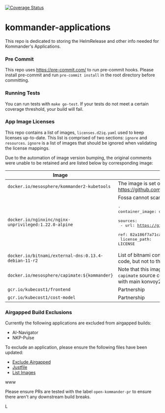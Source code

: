 [![Coverage Status](https://coveralls.io/repos/github/mesosphere/kommander-applications/badge.svg?branch=main)](https://coveralls.io/github/mesosphere/kommander-applications?branch=main)

# kommander-applications

This repo is dedicated to storing the HelmRelease and other info needed for Kommander's Applications.

### Pre Commit

This repo uses https://pre-commit.com/ to run pre-commit hooks. Please install pre-commit and run `pre-commit install` in the root directory before committing.

### Running Tests

You can run tests with `make go-test`. If your tests do not meet a certain coverage threshold, your build will fail.

### App Image Licenses

This repo contains a list of images, `licenses.d2iq.yaml` used to keep licenses up-to-date. This list is comprised of two sections: `ignore` and `resources`. `ignore` is a list of images that should be ignored when validating the license mappings.

Due to the automation of image version bumping, the original comments were unable to be retained and are listed below by corresponding image:

| Image                                                 | Description                                                                                                                                                                                                                                                                                                             |
|-------------------------------------------------------|-------------------------------------------------------------------------------------------------------------------------------------------------------------------------------------------------------------------------------------------------------------------------------------------------------------------------|
| `docker.io/mesosphere/kommander2-kubetools`           | The image is set of tools that is not built from source code. See: https://github.com/mesosphere/kommander (dir: docker)                                                                                                                                                                                                |
| `docker.io/nginxinc/nginx-unprivileged:1.22.0-alpine` | Fossa cannot scan nginx source code (C/C++) Original mapping: <pre>- container_image: docker.io/nginxinc/nginx-unprivileged:1.22.0-alpine<br>  sources:<br>    - url: https://github.com/nginxinc/docker-nginx-unprivileged<br>      ref: 82a186f7a71ca66269dba0a3eef1fb16f9121946<br>      license_path: LICENSE</pre> |
| `docker.io/bitnami/external-dns:0.13.4-debian-11-r2`  | List of bitnami containers that were mapped to build repository source code, but not to the actual bundled software source code                                                                                                                                                                                         |
| `docker.io/mesosphere/capimate:${kommander}`          | Note that this image is within `resources` rather than `ignore`. The `capimate` source code is in `capimate` subdirectory but it shares go.mod with main konvoy2 source code. `directory: capimate`                                                                                                                     |
| `gcr.io/kubecost1/frontend`                           | Partnership                                                                                                                                                                                                                                                                                                             |
| `gcr.io/kubecost1/cost-model`                         | Partnership                                                                                                                                                                                                                                                                                                             |

### Airgapped Build Exclusions

Currently the following applications are excluded from airgapped builds:
- AI-Navigator
- NKP-Pulse

To exclude an application, please ensure the following files have been updated:
- [Exclude Airgapped](.exclude-airgapped)
- [Justfile](justfile)
- [List Images](hack/list-images.sh)

www

Please ensure PRs are tested with the label `open-kommander-pr` to ensure there aren't any downstream build breaks.

L
